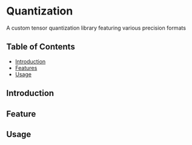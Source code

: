 # Quantization

A custom tensor quantization library featuring various precision formats

## Table of Contents

- [Introduction](#introduction)
- [Features](#features)
- [Usage](#usage)

## Introduction

## Feature

## Usage